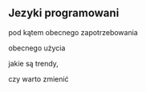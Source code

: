 ## Jezyki programowani

pod kątem obecnego zapotrzebowania

obecnego użycia

jakie są trendy,

czy warto zmienić
